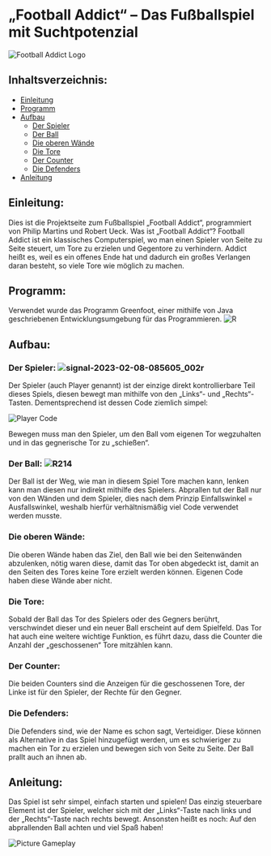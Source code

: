 # „Football Addict“ – Das Fußballspiel mit Suchtpotenzial

![Football Addict Logo](https://user-images.githubusercontent.com/111355009/230416728-d17c5746-4363-4d63-9df9-005884021c70.jpg)

## Inhaltsverzeichnis:

* [Einleitung](Einleitung)
* [Programm](Programm)
* [Aufbau](Aufbau)
  * [Der Spieler](Der-Spieler)
  * [Der Ball](Der-Ball)
  * [Die oberen Wände](Die-oberen-Wände)
  * [Die Tore](Die-Tore)
  * [Der Counter](Der-Counter)
  * [Die Defenders](Die-Defenders)
* [Anleitung](Anleitung)

## Einleitung:
Dies ist die Projektseite zum Fußballspiel „Football Addict“, programmiert von Philip Martins und Robert Ueck.
Was ist „Football Addict“?
Football Addict ist ein klassisches Computerspiel, wo man einen Spieler von Seite zu Seite steuert, um Tore zu erzielen und Gegentore zu verhindern. Addict heißt es, weil es ein offenes Ende hat und dadurch ein großes Verlangen daran besteht, so viele Tore wie möglich zu machen.
## Programm:
Verwendet wurde das Programm Greenfoot, einer mithilfe von Java geschriebenen Entwicklungsumgebung für das Programmieren.
![R](https://user-images.githubusercontent.com/111355009/230406629-f8635308-9b0a-4eb4-9f00-1231978922f7.png)

## Aufbau:
### Der Spieler: <a name="Der Spieler"></a>                                  ![signal-2023-02-08-085605_002r](https://user-images.githubusercontent.com/111355009/230417063-019a1ea5-0efc-4405-a7a2-5c87c8b5ee03.png)
Der Spieler (auch Player genannt) ist der einzige direkt kontrollierbare Teil dieses Spiels, diesen bewegt man mithilfe von den „Links“- und „Rechts“-Tasten. Dementsprechend ist dessen Code ziemlich simpel:

![Player Code](https://user-images.githubusercontent.com/111355009/230404658-cef5ebc3-7ec9-4266-a628-19a2ca766872.png)

Bewegen muss man den Spieler, um den Ball vom eigenen Tor wegzuhalten und in das gegnerische Tor zu „schießen“.
### Der Ball: <a name="Der Ball"></a> ![R214](https://user-images.githubusercontent.com/111355009/230417860-aa6ecdab-63ba-4479-a5af-8bdc40098d2e.png)

Der Ball ist der Weg, wie man in diesem Spiel Tore machen kann, lenken kann man diesen nur indirekt mithilfe des Spielers. Abprallen tut der Ball nur von den Wänden und dem Spieler, dies nach dem Prinzip Einfallswinkel = Ausfallswinkel, weshalb hierfür verhältnismäßig viel Code verwendet werden musste.
### Die oberen Wände: <a name="Die oberen Wände"></a>
Die oberen Wände haben das Ziel, den Ball wie bei den Seitenwänden abzulenken, nötig waren diese, damit das Tor oben abgedeckt ist, damit an den Seiten des Tores keine Tore erzielt werden können. Eigenen Code haben diese Wände aber nicht.
### Die Tore: <a name="Die Tore"></a>
Sobald der Ball das Tor des Spielers oder des Gegners berührt, verschwindet dieser und ein neuer Ball erscheint auf dem Spielfeld.
Das Tor hat auch eine weitere wichtige Funktion, es führt dazu, dass die Counter die Anzahl der „geschossenen“ Tore mitzählen kann.
### Der Counter: <a name="Der Counter"></a>
Die beiden Counters sind die Anzeigen für die geschossenen Tore, der Linke ist für den Spieler, der Rechte für den Gegner.
### Die Defenders: <a name="Die Defenders"></a>
Die Defenders sind, wie der Name es schon sagt, Verteidiger. Diese können als Alternative in das Spiel hinzugefügt werden, um es schwieriger zu machen ein Tor zu erzielen und bewegen sich von Seite zu Seite. Der Ball prallt auch an ihnen ab.
## Anleitung:
Das Spiel ist sehr simpel, einfach starten und spielen! Das einzig steuerbare Element ist der Spieler, welcher sich mit der „Links“-Taste nach links und der „Rechts“-Taste nach rechts bewegt. Ansonsten heißt es noch: Auf den abprallenden Ball achten und viel Spaß haben!

![Picture Gameplay](https://user-images.githubusercontent.com/111355009/230419537-140ffe64-1676-4625-9055-5bfff4dc3137.png)
